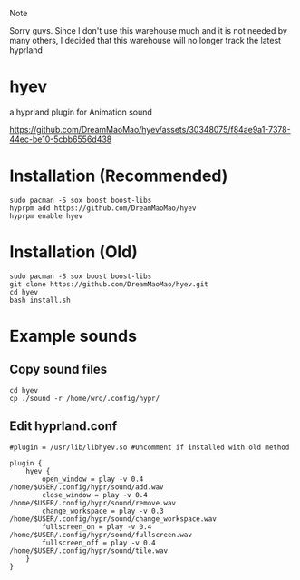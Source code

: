 > [!NOTE]
> Sorry guys.
> Since I don't use this warehouse much and it is not needed by many others,
> I decided that this warehouse will no longer track the latest hyprland

# hyev
a hyprland plugin for Animation sound


https://github.com/DreamMaoMao/hyev/assets/30348075/f84ae9a1-7378-44ec-be10-5cbb6556d438


# Installation (Recommended)
```
sudo pacman -S sox boost boost-libs
hyprpm add https://github.com/DreamMaoMao/hyev
hyprpm enable hyev
```
# Installation (Old)
```
sudo pacman -S sox boost boost-libs
git clone https://github.com/DreamMaoMao/hyev.git
cd hyev
bash install.sh
```

# Example sounds
## Copy sound files
```
cd hyev
cp ./sound -r /home/wrq/.config/hypr/
```

## Edit hyprland.conf
```
#plugin = /usr/lib/libhyev.so #Uncomment if installed with old method

plugin {
    hyev {
        open_window = play -v 0.4 /home/$USER/.config/hypr/sound/add.wav 
        close_window = play -v 0.4 /home/$USER/.config/hypr/sound/remove.wav  
        change_workspace = play -v 0.3 /home/$USER/.config/hypr/sound/change_workspace.wav 
        fullscreen_on = play -v 0.4 /home/$USER/.config/hypr/sound/fullscreen.wav 
        fullscreen_off = play -v 0.4 /home/$USER/.config/hypr/sound/tile.wav 
    }
}
```
